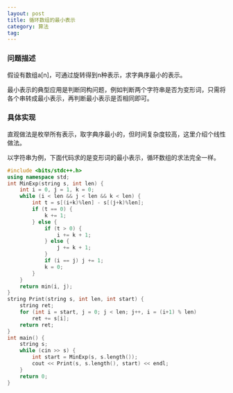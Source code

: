 ```yaml
---
layout: post
title: 循环数组的最小表示
category: 算法
tag:
---
```


### 问题描述

假设有数组a[n]，可通过旋转得到n种表示，求字典序最小的表示。

最小表示的典型应用是判断同构问题，例如判断两个字符串是否为变形词，只需将各个串转成最小表示，再判断最小表示是否相同即可。

### 具体实现

直观做法是枚举所有表示，取字典序最小的，但时间复杂度较高，这里介绍个线性做法。

以字符串为例，下面代码求的是变形词的最小表示，循环数组的求法完全一样。

```cpp
#include <bits/stdc++.h>
using namespace std;
int MinExp(string s, int len) {
    int i = 0, j = 1, k = 0;
    while (i < len && j < len && k < len) {
        int t = s[(i+k)%len] - s[(j+k)%len];
        if (t == 0) {
            k += 1;
        } else {
            if (t > 0) {
                i += k + 1;
            } else {
                j += k + 1;
            }
            if (i == j) j += 1;
            k = 0;
        }
    }
    return min(i, j);
}
string Print(string s, int len, int start) {
    string ret;
    for (int i = start, j = 0; j < len; j++, i = (i+1) % len)
        ret += s[i];
    return ret;
}
int main() {
    string s;
    while (cin >> s) {
        int start = MinExp(s, s.length());
        cout << Print(s, s.length(), start) << endl;
    }
    return 0;
}
```
